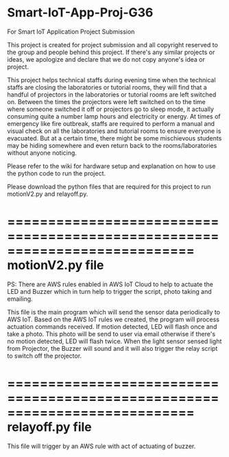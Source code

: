 # Smart-IoT-App-Proj-G36
For Smart IoT Application Project Submission

This project is created for project submission and all copyright reserved to the group and people behind this project. 
If there's any similar projects or ideas, we apologize and declare that we do not copy anyone's idea or project.

This project helps technical staffs during evening time when the technical staffs are closing the laboratories or tutorial rooms, they will find that a handful of projectors in the laboratories or tutorial rooms are left switched on. Between the times the projectors were left switched on to the time where someone switched it off or projectors go to sleep mode, it actually consuming quite a number lamp hours and electricity or energy. At times of emergency like fire outbreak, staffs are required to perform a manual and visual check on all the laboratories and tutorial rooms to ensure everyone is evacuated. But at a certain time, there might be some mischievous students may be hiding somewhere and even return back to the rooms/laboratories without anyone noticing.  

Please refer to the wiki for hardware setup and explanation on how to use the python code to run the project.

Please download the python files that are required for this project to run motionV2.py and relayoff.py. 

===========================================================================
motionV2.py file
===========================================================================
PS: There are AWS rules enabled in AWS IoT Cloud to help to actuate the LED and Buzzer which in turn help to trigger the script, photo taking and emailing.

This file is the main program which will send the sensor data periodically to AWS IoT. Based on the AWS IoT rules we created, the program will process actuation commands received. If motion detected, LED will flash once and take a photo. This photo will be send to user via email otherwise if there's no motion detected, LED will flash twice. When the light sensor sensed light from Projector, the Buzzer will sound and it will also trigger the relay script to switch off the projector.

===========================================================================
relayoff.py file
===========================================================================
This file will trigger by an AWS rule with act of actuating of buzzer.
